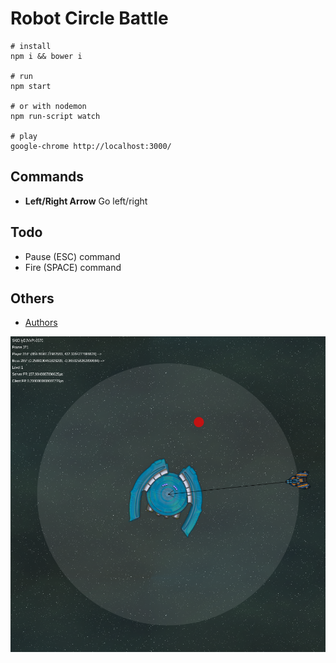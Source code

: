 
# Robot Circle Battle

    # install
    npm i && bower i

    # run
    npm start

    # or with nodemon
    npm run-script watch

    # play
    google-chrome http://localhost:3000/

## Commands

- **Left/Right Arrow** Go left/right

## Todo

- Pause (ESC) command
- Fire (SPACE) command

## Others

- [Authors](https://github.com/bcolucci/rcb/blob/master/AUTHORS.md)

![alt Screenshot](https://github.com/bcolucci/rcb/blob/master/screenshot.png "Screenshot")
